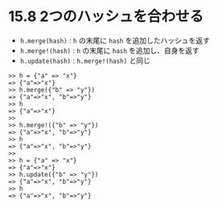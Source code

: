 # 15.8 2つのハッシュを合わせる

- `h.merge(hash)` : `h` の末尾に `hash` を追加したハッシュを返す
- `h.merge!(hash)` : `h` の末尾に `hash` を追加し、自身を返す
- `h.update(hash)` : `h.merge!(hash)` と同じ

```
>> h = {"a" => "x"}
=> {"a"=>"x"}
>> h.merge({"b" => "y"})
=> {"a"=>"x", "b"=>"y"}
>> h
=> {"a"=>"x"}
>> 
>> h.merge!({"b" => "y"})
=> {"a"=>"x", "b"=>"y"}
>> h
=> {"a"=>"x", "b"=>"y"}
>> 
>> h = {"a" => "x"}
=> {"a"=>"x"}
>> h.update({"b" => "y"})
=> {"a"=>"x", "b"=>"y"}
>> h
=> {"a"=>"x", "b"=>"y"}
```

